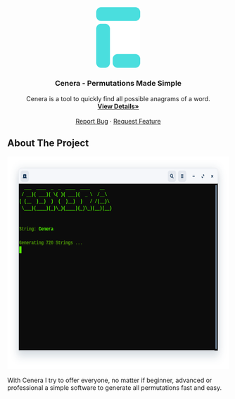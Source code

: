 <div align="center">
  <a href="https://github.com/fledpaul/cenera">
    <img src="img/Cenera.png" width="100" height="137.5">
  </a>
  
  <h3 align="center">Cenera - Permutations Made Simple</h3>
  <p align="center">
    Cenera is a tool to quickly find all possible anagrams of a word.
    <br/>
    <a href="https://projects.fled.dev/cenera"><strong>View Details»</strong></a>
    <br/>
    <br/>
    <a href="https://github.com/othneildrew/Best-README-Template/issues">Report Bug</a>
    ·
    <a href="https://github.com/othneildrew/Best-README-Template/issues">Request Feature</a>
  </p>
</div>

## About The Project
<div align="center">
  <a href="https://github.com/fledpaul/preview">
    <img src="img/Preview.png" width="681" height="484.5">
  </a>
</div>

With Cenera I try to offer everyone, no matter if beginner,
advanced or professional a simple software to generate
all permutations fast and easy.

